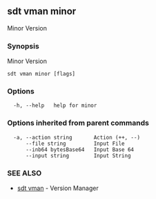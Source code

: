 ## sdt vman minor

Minor Version

### Synopsis

Minor Version

```
sdt vman minor [flags]
```

### Options

```
  -h, --help   help for minor
```

### Options inherited from parent commands

```
  -a, --action string       Action (++, --)
      --file string         Input File
      --inb64 bytesBase64   Input Base 64
      --input string        Input String
```

### SEE ALSO

* [sdt vman](sdt_vman.md)	 - Version Manager

